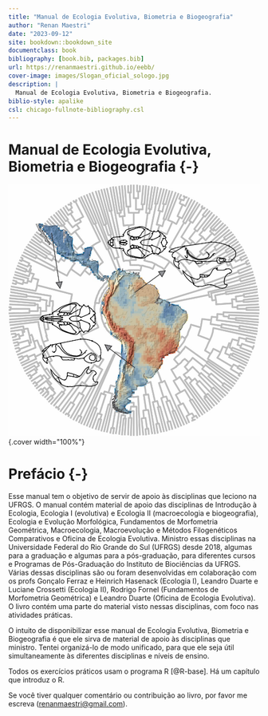 ```yaml
--- 
title: "Manual de Ecologia Evolutiva, Biometria e Biogeografia"
author: "Renan Maestri"
date: "2023-09-12"
site: bookdown::bookdown_site
documentclass: book
bibliography: [book.bib, packages.bib]
url: https://renanmaestri.github.io/eebb/
cover-image: images/Slogan_oficial_sologo.jpg
description: |
  Manual de Ecologia Evolutiva, Biometria e Biogeografia.
biblio-style: apalike
csl: chicago-fullnote-bibliography.csl
---
```



# Manual de Ecologia Evolutiva, Biometria e Biogeografia {-}

![](images/Slogan_oficial_sologo.jpg){.cover width="100%"}

# Prefácio {-}

Esse manual tem o objetivo de servir de apoio às disciplinas que leciono na UFRGS. O manual  contém material de apoio das disciplinas de Introdução à Ecologia, Ecologia I (evolutiva) e Ecologia II (macroecologia e biogeografia), Ecologia e Evolução Morfológica, Fundamentos de Morfometria Geométrica, Macroecologia, Macroevolução e Métodos Filogenéticos Comparativos e Oficina de Ecologia Evolutiva. Ministro essas disciplinas na Universidade Federal do Rio Grande do Sul (UFRGS) desde 2018, algumas para a graduação e algumas para a pós-graduação, para diferentes cursos e Programas de Pós-Graduação do Instituto de Biociências da UFRGS. Várias dessas disciplinas são ou foram desenvolvidas em colaboração com os profs Gonçalo Ferraz e Heinrich Hasenack (Ecologia I), Leandro Duarte e Luciane Crossetti (Ecologia II), Rodrigo Fornel (Fundamentos de Morfometria Geométrica) e Leandro Duarte (Oficina de Ecologia Evolutiva). O livro contém uma parte do material visto nessas disciplinas, com foco nas atividades práticas.

O intuito de disponibilizar esse manual de Ecologia Evolutiva, Biometria e Biogeografia é que ele sirva de material de apoio às disciplinas que ministro. Tentei organizá-lo de modo unificado, para que ele seja útil simultaneamente às diferentes disciplinas e níveis de ensino.

Todos os exercícios práticos usam o programa R [@R-base]. Há um capítulo que introduz o R.

Se você tiver qualquer comentário ou contribuição ao livro, por favor me escreva (renanmaestri@gmail.com).




